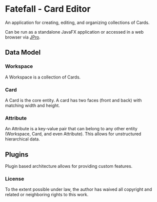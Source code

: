# Fatefall - Card Editor

An application for creating, editing, and organizing collections of Cards.

Can be run as a standalone JavaFX application or accessed in a web browser via [JPro](https://www.jpro.one/docs/current/1.8/JPRO%20CHECKLIST).

## Data Model

### Workspace
A Workspace is a collection of Cards.

### Card
A Card is the core entity. A card has two faces (front and back) with matching width and height.

### Attribute
An Attribute is a key-value pair that can belong to any other entity (Workspace, Card, and even Attribute). This allows for unstructured hierarchical data.

## Plugins
Plugin based architecture allows for providing custom features.

### License
To the extent possible under law, the author has waived all copyright and related or neighboring rights to this work.